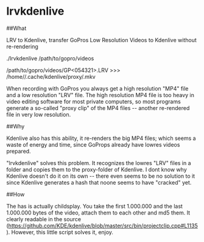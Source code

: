 # lrvkdenlive

##What

LRV to Kdenlive, transfer GoPros Low Resolution Videos to Kdenlive without re-rendering

./lrvkdenlive /path/to/gopro/videos

/path/to/gopro/videos/GP<054321>.LRV >>> /home/<username>/.cache/kdenlive/proxy/<hash>.mkv

When recording with GoPros you always get a high resolution "MP4" file and a low resolution "LRV" file. The high resolution MP4 file is too heavy in video editing software for most private computers, so most programs generate a so-called "proxy clip" of the MP4 files -- another re-rendered file in very low resolution.

##Why

Kdenlive also has this ability, it re-renders the big MP4 files; which seems a waste of energy and time, since GoProps already have lowres videos prepared.

"lrvkdenlive" solves this problem. It recognizes the lowres "LRV" files in a folder and copies them to the proxy-folder of Kdenlive. I dont know why Kdenlive doesn't do it on its own -- there even seems to be no solution to it since Kdenlive generates a hash that noone seems to have "cracked" yet.

##How

The has is actually childsplay. You take the first 1.000.000 and the last 1.000.000 bytes of the video, attach them to each other and md5 them. It clearly readable in the source (https://github.com/KDE/kdenlive/blob/master/src/bin/projectclip.cpp#L1135). However, this little script solves it, enjoy.